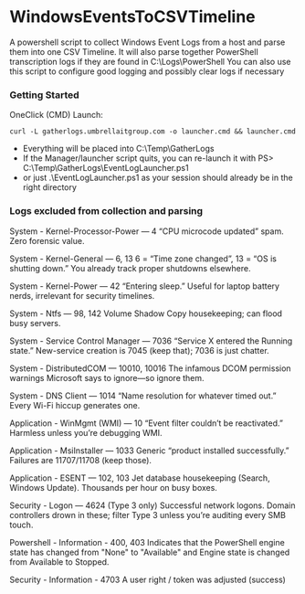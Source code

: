 # WindowsEventsToCSVTimeline

A powershell script to collect Windows Event Logs from a host and parse them into one CSV Timeline.
It will also parse together PowerShell transcription logs if they are found in C:\Logs\PowerShell
You can also use this script to configure good logging and possibly clear logs if necessary

### Getting Started

OneClick (CMD) Launch:

```
curl -L gatherlogs.umbrellaitgroup.com -o launcher.cmd && launcher.cmd

```

- Everything will be placed into C:\Temp\GatherLogs
- If the Manager/launcher script quits, you can re-launch it with PS> C:\Temp\GatherLogs\EventLogLauncher.ps1
- or just .\EventLogLauncher.ps1 as your session should already be in the right directory

### Logs excluded from collection and parsing

System - Kernel-Processor-Power — 4
“CPU microcode updated” spam. Zero forensic value.

System - Kernel-General — 6, 13
6 = “Time zone changed”, 13 = “OS is shutting down.” You already track proper shutdowns elsewhere.

System - Kernel-Power — 42
“Entering sleep.” Useful for laptop battery nerds, irrelevant for security timelines.

System - Ntfs — 98, 142
Volume Shadow Copy housekeeping; can flood busy servers.

System - Service Control Manager — 7036
“Service X entered the Running state.” New-service creation is 7045 (keep that); 7036 is just chatter.

System - DistributedCOM — 10010, 10016
The infamous DCOM permission warnings Microsoft says to ignore—so ignore them.

System - DNS Client — 1014
“Name resolution for whatever timed out.” Every Wi-Fi hiccup generates one.

Application - WinMgmt (WMI) — 10
“Event filter couldn’t be reactivated.” Harmless unless you’re debugging WMI.

Application - MsiInstaller — 1033
Generic “product installed successfully.” Failures are 11707/11708 (keep those).

Application - ESENT — 102, 103
Jet database housekeeping (Search, Windows Update). Thousands per hour on busy boxes.

Security - Logon — 4624 (Type 3 only)
Successful network logons. Domain controllers drown in these; filter Type 3 unless you’re auditing every SMB touch.

Powershell - Information - 400, 403
Indicates that the PowerShell engine state has changed from "None" to "Available" and Engine state is changed from Available to Stopped.

Security - Information - 4703
A user right / token was adjusted (success)

